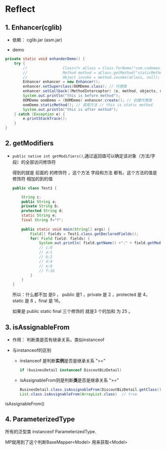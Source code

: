 # Reflect

## 1. Enhancer(cglib)

- 依赖： cglib.jar (asm.jar)

- demo

```java
private static void enhanderDemo() {
    try {
        //                Class<?> aClass = Class.forName("com.codeman.JVMNGC.OOMDemo");
        //                Method method = aClass.getMethod("staticMethod", null);
        //                Object invoke = method.invoke(aClass, null);
        Enhancer enhancer = new Enhancer();
        enhancer.setSuperclass(OOMDemo.class); // 代理类
        enhancer.setCallback((MethodInterceptor) (o, method, objects, methodProxy) -> methodProxy.invoke(o, null));
        System.out.println("this is before method");
        OOMDemo oomDemo = (OOMDemo) enhancer.create(); // 创建代理类
        oomDemo.staticMethod(); // 调用方法 // this is static method 
        System.out.println("this is after method");
    } catch (Exception e) {
        e.printStackTrace();
    }
}
```

## 2. getModifiers 

- `public native int getModifiers()`,通过返回值可以确定该对象（方法/字段）的全部访问修饰符

  得到的就是 前面的 的修饰符 ，这个方法 字段和方法 都有。这个方法的值是 修饰符 相加的到的值 

  ```java
  public class Test1 {
  
      String c;
      public String a;
      private String b;
      protected String d;
      static String e;
      final String f="f";
  	
      public static void main(String[] args) {
          Field[] fields = Test1.class.getDeclaredFields();
          for( Field field: fields) {
              System.out.println( field.getName() +":" + field.getModifiers() );
              // c:0
              // a:1
              // b:2
              // d:4
              // e:8
              // f:16
          }
      }
  }
  ```

  所以：什么都不加 是0 ， public  是1 ，private 是 2 ，protected 是 4，static 是 8 ，final 是 16。

  如果是   public  static final  三个修饰的 就是3 个的加和 为 25 。

## 3. isAssignableFrom

- 作用： 判断类是否有继承关系，类似instanceof

- 与instanceof的区别

  - instanceof 是判断**实例**是否是继承关系 ">="

    ```java
    if (businesDetail instanceof DiscoutBizDetail)
    ```

  - isAssignableFrom则是判断**类**是否是继承关系 ">="

    ```java
    BusinesDetail.class.isAssignableFrom(DiscoutBizDetail.getClass())  //  true
    List.class.isAssignableFrom(ArrayList.class)  // true
    ```

isAssignableFrom() 

## 4. ParameterizedType

所有的泛型类 instanceof ParameterizedType.

MP就用到了这个判断BaseMapper\<Model> 用来获取\<Model>

